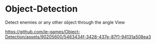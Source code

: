 # Object-Detection
Detect enemies or any other object through the angle View

https://github.com/ie-games/Object-Detection/assets/90205600/5463434f-3428-437e-87f1-94131a508ea3
